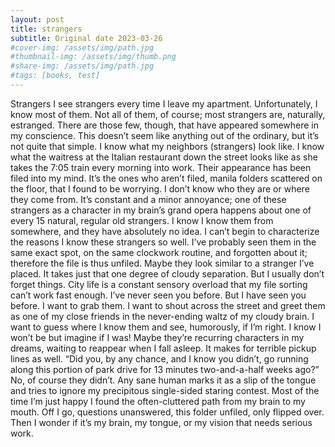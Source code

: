 ```yaml
---
layout: post
title: strangers
subtitle: Original date 2023-03-26
#cover-img: /assets/img/path.jpg
#thumbnail-img: /assets/img/thumb.png
#share-img: /assets/img/path.jpg
#tags: [books, test]
---
```

Strangers
I see strangers every time I leave my apartment. Unfortunately, I know most of them.
Not all of them, of course; most strangers are, naturally, estranged. There are those few, though, that have appeared somewhere in my conscience. This doesn’t seem like anything out of the ordinary, but it’s not quite that simple. I know what my neighbors (strangers) look like. I know what the waitress at the Italian restaurant down the street looks like as she takes the 7:05 train every morning into work. Their appearance has been filed into my mind. It’s the ones who aren’t filed, manila folders scattered on the floor, that I found to be worrying.
I don’t know who they are or where they come from. It’s constant and a minor annoyance; one of these strangers as a character in my brain’s grand opera happens about one of every 15 natural, regular old strangers. I know I know them from somewhere, and they have absolutely no idea. 
I can’t begin to characterize the reasons I know these strangers so well. I’ve probably seen them in the same exact spot, on the same clockwork routine, and forgotten about it; therefore the file is thus unfiled. Maybe they look similar to a stranger I’ve placed. It takes just that one degree of cloudy separation. But I usually don’t forget things. City life is a constant sensory overload that my file sorting can’t work fast enough.
I’ve never seen you before. But I have seen you before.
I want to grab them. I want to shout across the street and greet them as one of my close friends in the never-ending waltz of my cloudy brain. I want to guess where I know them and see, humorously, if I’m right. I know I won’t be but imagine if I was! Maybe they’re recurring characters in my dreams, waiting to reappear when I fall asleep. 
It makes for terrible pickup lines as well. “Did you, by any chance, and I know you didn’t, go running along this portion of park drive for 13 minutes two-and-a-half weeks ago?” No, of course they didn’t. Any sane human marks it as a slip of the tongue and tries to ignore my precipitous single-sided staring contest. Most of the time I’m just happy I found the often-cluttered path from my brain to my mouth.
Off I go, questions unanswered, this folder unfiled, only flipped over. Then I wonder if it’s my brain, my tongue, or my vision that needs serious work.
